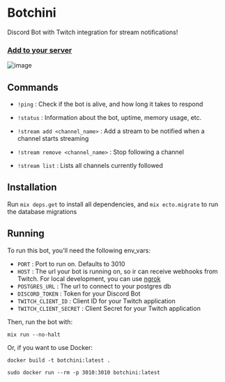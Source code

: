 # Botchini

Discord Bot with Twitch integration for stream notifications!

### [Add to your server](https://discord.com/oauth2/authorize?client_id=814896826569195561&scope=bot&permissions=2048)

![image](https://user-images.githubusercontent.com/15659967/110556115-a5766800-811c-11eb-940b-95cd01acaa5c.png)

## Commands

 - `!ping` : Check if the bot is alive, and how long it takes to respond
 - `!status` : Information about the bot, uptime, memory usage, etc.

 - `!stream add <channel_name>` : Add a stream to be notified when a channel starts streaming
 - `!stream remove <channel_name>` : Stop following a channel
 - `!stream list` : Lists all channels currently followed

## Installation

Run `mix deps.get` to install all dependencies, and `mix ecto.migrate` to run the database migrations

## Running

To run this bot, you'll need the following env_vars:

 - `PORT` : Port to run on. Defaults to 3010
 - `HOST` : The url your bot is running on, so ir can receive webhooks from Twitch. For local development, you can use [ngrok](https://ngrok.com/)
 - `POSTGRES_URL` : The url to connect to your postgres db
 - `DISCORD_TOKEN` : Token for your Discord Bot
 - `TWITCH_CLIENT_ID` : Client ID for your Twitch application
 - `TWITCH_CLIENT_SECRET` : Client Secret for your Twitch application

Then, run the bot with:

`mix run --no-halt`

Or, if you want to use Docker:

`docker build -t botchini:latest .`

`sudo docker run --rm -p 3010:3010 botchini:latest`
